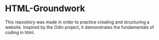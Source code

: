 # HTML-Groundwork
This repository was made in order to practice creating and structuring a website. Inspired by the Odin project, it demonstrates the fundamentals of coding in html. 
